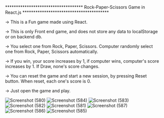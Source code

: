 ************************************ Rock-Paper-Scissors Game in React.js ****************************************

-> This is a Fun game made using React.

-> This is only Front end game, and does not store any data to localStorage or on backend db.

-> You select one from Rock, Paper, Scissors. Computer randomly select one from Rock, Paper, Scissors automatically.

-> If you win, your score increases by 1, if computer wins, computer's score increases by 1. If Draw, none's score changes.

-> You can reset the game and start a new session, by pressing Reset button. When reset, each one's score is 0.


-> Just open the game and play.

![Screenshot (580)](https://github.com/Abhishek-hash/rock-paper-scissors-React/assets/54746811/b29902ef-a1f0-4491-b1d4-22c28a427715)
![Screenshot (584)](https://github.com/Abhishek-hash/rock-paper-scissors-React/assets/54746811/c7ea4842-97ed-4269-b13c-e9eb43133e2b)
![Screenshot (583)](https://github.com/Abhishek-hash/rock-paper-scissors-React/assets/54746811/b65ec1d1-486a-4e39-9fb7-f32b76652a2f)
![Screenshot (582)](https://github.com/Abhishek-hash/rock-paper-scissors-React/assets/54746811/9cf60d4f-c76c-4a18-bebc-19759fcbcdd8)
![Screenshot (581)](https://github.com/Abhishek-hash/rock-paper-scissors-React/assets/54746811/62e5ec36-df7b-4c18-9206-c812cf313083)
![Screenshot (587)](https://github.com/Abhishek-hash/rock-paper-scissors-React/assets/54746811/9e6efd46-bf3f-4e73-acf8-87fbe161bd3c)
![Screenshot (586)](https://github.com/Abhishek-hash/rock-paper-scissors-React/assets/54746811/cfcc63a4-da7b-4f49-a0e7-e3595e666e00)
![Screenshot (585)](https://github.com/Abhishek-hash/rock-paper-scissors-React/assets/54746811/e9a46248-c393-4813-9b19-4fe9e92adc48)
